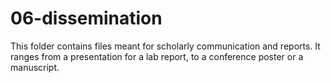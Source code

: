 # 06-dissemination

This folder contains files meant for scholarly communication and reports.
It ranges from a presentation for a lab report, to a conference poster or a manuscript.
